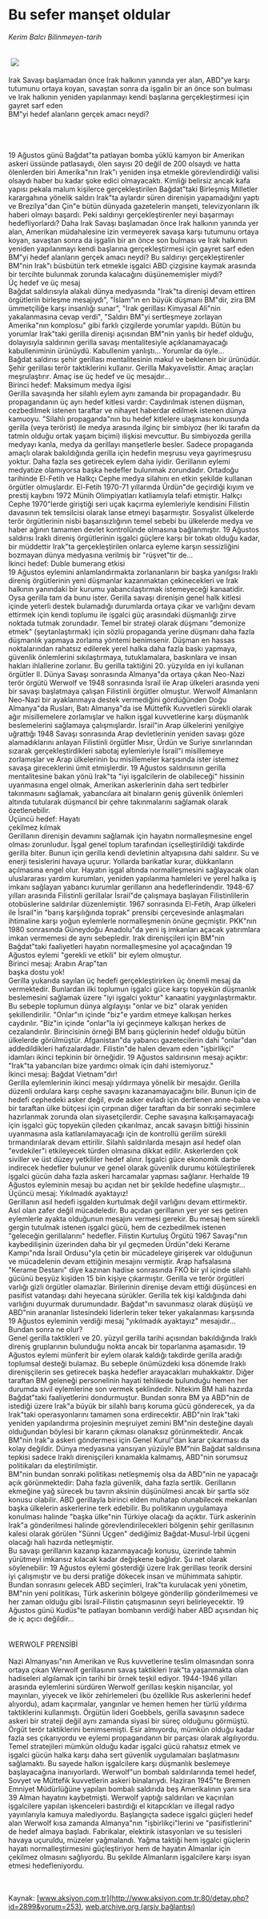 # Bu sefer manşet oldular

*Kerim Balcı Bilinmeyen-tarih*

<div>
 <font>
  <img border="0" height="1" src="/web/20050130073543im_/http://www.aksiyon.com.tr/images/blank.gif"/>
 </font>
 <font class="content">
  <p>
   <img border="0" hspace="5" src="http://web.archive.org/web/20050130073543im_/http://www.aksiyon.com.tr/resim/455/44.jpg" vspace="5"/>
  </p>
 </font>
 <font class="content">
  Irak Savaşı başlamadan önce Irak halkının yanında yer alan,  ABD"ye karşı tutumunu ortaya koyan, savaştan sonra da işgalin bir an önce son bulması ve Irak halkının yeniden yapılanmayı kendi başlarına gerçekleştirmesi için gayret sarf eden
  <br>
   BM"yi hedef alanların gerçek amacı neydi?
   <br>
   </br>
  </br>
 </font>
 <br/>
 <p>
  <font class="content">
   19 Ağustos günü Bağdat"ta patlayan bomba yüklü kamyon bir Amerikan askeri üssünde patlasaydı, ölen sayısı 20 değil de 200 olsaydı ve hatta ölenlerden biri Amerika"nın Irak"ı yeniden inşa etmekle görevlendirdiği valisi olsaydı haber bu kadar şoke edici olmayacaktı. Kimliği belirsiz ancak kafa yapısı pekala malum kişilerce gerçekleştirilen Bağdat"taki Birleşmiş Milletler karargahına yönelik saldırı Irak"ta aylardır süren direnişin yapamadığını yaptı ve Brezilya"dan Çin"e bütün dünyada gazetelerin manşeti, televizyonların ilk haberi olmayı başardı. Peki saldırıyı gerçekleştirenler neyi başarmayı hedefliyorlardı? Daha Irak Savaşı başlamadan önce Irak halkının yanında yer alan, Amerikan müdahalesine izin vermeyerek savaşa karşı tutumunu ortaya koyan, savaştan sonra da işgalin bir an önce son bulması ve Irak halkının yeniden yapılanmayı kendi başlarına gerçekleştirmesi için gayret sarf eden BM"yi hedef alanların gerçek amacı neydi? Bu saldırıyı gerçekleştirenler BM"nin Irak"ı büsbütün terk etmekle işgalci ABD çizgisine kaymak arasında bir tercihte bulunmak zorunda kalacağını düşünememişler miydi?
   <br>
    Üç hedef ve üç mesaj
    <br>
     Bağdat saldırısıyla alakalı dünya medyasında "Irak"ta direnişi devam ettiren örgütlerin birleşme mesajıydı", "İslam"ın en büyük düşmanı BM"dir, zira BM ümmetçiliğe karşı insanlığı sunar", "Irak gerillası Kimyasal Ali"nin yakalanmasına cevap verdi", "Saldırı BM"yi sertleşmeye zorlayan Amerika"nın komplosu" gibi farklı çizgilerde yorumlar yapıldı. Bütün bu yorumlar Irak"taki gerilla direnişi açısından BM"nin yanlış bir hedef olduğu, dolayısıyla saldırının gerilla savaşı mentalitesiyle açıklanamayacağı kabulleniminin ürünüydü. Kabullenim yanlıştı... Yorumlar da öyle...
     <br/>
     Bağdat saldırısı şehir gerillası mentalitesinin makul ve beklenen bir ürünüdür. Şehir gerillası terör taktiklerini kullanır. Gerilla Makyavelisttir. Amaç araçları meşrulaştırır. Amaç ise üç hedef ve üç mesajdır...
     <br/>
     Birinci hedef: Maksimum medya ilgisi
     <br/>
     Gerilla savaşında her silahlı eylem aynı zamanda bir propagandadır. Bu propagandanın üç ayrı hedef kitlesi vardır: Caydırılmak istenen düşman, cezbedilmek istenen taraftar ve nihayet haberdar edilmek istenen dünya kamuoyu. "Silahlı propaganda"nın bu hedef kitlelere ulaşması konusunda gerilla (veya terörist) ile medya arasında ilginç bir simbiyoz (her iki tarafın da tatmin olduğu ortak yaşam biçimi) ilişkisi mevcuttur. Bu simbiyozda gerilla medyayı kanla, medya da gerillayı manşetlerle besler. Sadece propaganda amaçlı olarak bakıldığında gerilla için hedefin meşrusu veya gayrimeşrusu yoktur. Daha fazla ses getirecek eylem daha iyidir. Gerillanın eylemi medyatize olamıyorsa başka hedefler bulunmak zorundadır. Ortadoğu tarihinde El-Fetih ve Halkçı Cephe medya silahını en etkin şekilde kullanan örgütler olmuşlardır. El-Fetih 1970-71 yıllarında Ürdün"de geçirdiği kıyım ve prestij kaybını 1972 Münih Olimpiyatları katliamıyla telafi etmiştir. Halkçı Cephe 1970"lerde giriştiği seri uçak kaçırma eylemleriyle kendisini Filistin davasının tek temsilcisi olarak lanse etmeyi başarmıştır. Sosyalist ülkelerde terör örgütlerinin nisbi başarısızlığının temel sebebi bu ülkelerde medya ve haber ağının tamamen devlet kontrolünde olmasına bağlanmıştır. 19 Ağustos saldırısı Iraklı direniş örgütlerinin işgalci güçlere karşı bir tokatı olduğu kadar, bir müddettir Irak"ta gerçekleştirilen onlarca eyleme karşın sessizliğini bozmayan dünya medyasına verilmiş bir "rüşvet"tir de...
     <br/>
     İkinci hedef: Duble bumerang etkisi
     <br/>
     19 Ağustos eylemini anlamlandırmakta zorlananların bir başka yanılgısı Iraklı direniş örgütlerinin yeni düşmanlar kazanmaktan çekinecekleri ve Irak halkının yanındaki bir kurumu yabancılaştırmak istemeyeceği kanaatidir. Oysa gerilla tam da bunu ister. Gerilla savaşı direnişin genel halk kitlesi içinde yeterli destek bulamadığı durumlarda ortaya çıkar ve varlığını devam ettirmek için kendi toplumu ile işgalci güç arasındaki düşmanlığı zirve noktada tutmak zorundadır. Temel bir strateji olarak düşmanı "demonize etmek" (şeytanlaştırmak) için sözlü propaganda yerine düşmanı daha fazla düşmanlık yapmaya zorlama yöntemi benimsenir. Düşman en hassas noktalarından rahatsız edilerek yerel halka daha fazla baskı yapmaya, güvenlik önlemlerini sıkılaştırmaya, tutuklamalara, baskınlara ve insan hakları ihlallerine zorlanır. Bu gerilla taktiğini 20. yüzyılda en iyi kullanan örgütler II. Dünya Savaşı sonrasında Almanya"da ortaya çıkan Neo-Nazi terör örgütü Werwolf ve 1948 sonrasında İsrail ile Arap ülkeleri arasında yeni bir savaşı başlatmaya çalışan Filistinli örgütler olmuştur. Werwolf Almanların Neo-Nazi bir ayaklanmaya destek vermediğini gördüğünden Doğu Almanya"da Rusları, Batı Almanya"da ise Müttefik Kuvvetleri sürekli olarak ağır misillemelere zorlamışlar ve halkın işgal kuvvetlerine karşı düşmanlık beslemelerini sağlamaya çalışmışlardır. İsrail"in Arap ülkelerini yenilgiye uğrattığı 1948 Savaşı sonrasında Arap devletlerinin yeniden savaşı göze alamadıklarını anlayan Filistinli örgütler Mısır, Ürdün ve Suriye sınırlarından sızarak gerçekleştirdikleri sabotaj eylemleriyle İsrail"i misillemeye zorlamışlar ve Arap ülkelerinin bu misillemeler karşısında ister istemez savaşa gireceklerini ümit etmişlerdir. 19 Ağustos saldırısının gerilla mentalitesine bakan yönü Irak"ta "iyi işgalcilerin de olabileceği" hissinin uyanmasına engel olmak, Amerikan askerlerinin daha sert tedbirler takınmasını sağlamak, yabancılara ait binaların geniş güvenlik önlemleri altında tutularak düşmancıl bir çehre takınmalarını sağlamak olarak özetlenebilir.
     <br/>
     Üçüncü hedef: Hayatı
     <br/>
     çekilmez kılmak
     <br/>
     Gerillanın direnişin devamını sağlamak için hayatın normalleşmesine engel olması zorunludur. İşgal genel toplum tarafından içselleştirildiği takdirde gerilla biter. Bunun için gerilla kendi devletinin altyapısına dahi saldırır. Su ve enerji tesislerini havaya uçurur. Yollarda barikatlar kurar, dükkanların açılmasına engel olur. Hayatın işgal altında normalleşmesini sağlayacak olan uluslararası yardım kurumları, yeniden yapılanma hamleleri ve yerel halka iş imkanı sağlayan yabancı kurumlar gerillanın ana hedeflerindendir. 1948-67 yılları arasında Filistinli gerillalar İsrail"de çalışmaya başlayan Filistinlilerin otobüslerine saldırılar düzenlemiştir. 1967 sonrasında El-Fetih, Arap ülkeleri ile İsrail"in "barış karşılığında toprak" prensibi çerçevesinde anlaşmaları ihtimaline karşı yoğun eylemlerle normalleşmenin önüne geçmiştir. PKK"nın 1980 sonrasında Güneydoğu Anadolu"da yeni iş imkanları açacak yatırımlara imkan vermemesi de aynı sebepledir. Irak direnişçileri için BM"nin Bağdat"taki faaliyetleri hayatın normalleşmesine yol açacağından 19 Ağustos eylemi "gerekli ve etkili" bir eylem olmuştur.
     <br/>
     Birinci mesaj: Arabın Arap"tan
     <br/>
     başka dostu yok!
     <br/>
     Gerilla yukarıda sayılan üç hedefi gerçekleştirirken üç önemli mesaj da vermektedir. Bunlardan ilki toplumun işgalci güce karşı topyekün düşmanlık beslemesini sağlamak üzere "iyi işgalci yoktur" kanaatini yaygınlaştırmaktır. Bu sebeple toplumun dünya algılayışı "onlar ve biz" olarak yeniden şekillendirilir. "Onlar"ın içinde "biz"e yardım etmeye kalkışan herkes caydırılır. "Biz"in içinde "onlar"la iyi geçinmeye kalkışan herkes de cezalandırılır. Birincisinin örneği BM barış güçlerinin hedef olduğu bütün ülkelerde görülmüştür. Afganistan"da yabancı gazetecilerin dahi "onlar"dan addedildikleri hafızalardadır. Filistin"de halen devam eden "işbirlikçi" idamları ikinci tepkinin bir örneğidir. 19 Ağustos saldırısının mesajı açıktır: "Irak"ta yabancıları bize yardımcı olmak için dahi istemiyoruz."
     <br/>
     İkinci mesaj: Bağdat Vietnam"dır!
     <br/>
     Gerilla eylemlerinin ikinci mesajı yıldırmaya yönelik bir mesajdır. Gerilla düzenli ordulara karşı cephe savaşını kazanamayacağını bilir. Bunun için de hedefi cephedeki asker değil, evde asker evladı için dertlenen anne-baba ve bir taraftan ülke bütçesi için çırpınan diğer taraftan da bir sonraki seçimlere hazırlanmak zorunda olan siyasetçilerdir. Cephe savaşına kalkışamayacağı için işgalci güç topyekün çileden çıkarılmaz, ancak savaşın bittiği hissinin uyanmasına asla katlanılamayacağı için de kontrollü gerilim sürekli tırmandırılarak devam ettirilir. Silahlı saldırılarda mesajın asıl hedef olan "evdekiler"i etkileyecek türden olmasına dikkat edilir. Askerlerden çok siviller ve üst düzey yetkililer hedef alınır. İşgalci güce ekonomik darbe indirecek hedefler bulunur ve genel olarak güvenlik durumu kötüleştirilerek işgalci gücün daha fazla askeri harcamalar yapması sağlanır. Herhalde 19 Ağustos eyleminin mesajı bu açıdan net bir şekilde hedefine ulaşmıştır...
     <br/>
     Üçüncü mesaj: Yıkılmadık ayaktayız!
     <br/>
     Gerillanın asıl hedefi işgalden kurtulmak değil varlığını devam ettirmektir. Asıl olan zafer değil mücadeledir. Bu açıdan gerillanın yer yer ses getiren eylemlerle ayakta olduğunun mesajını vermesi gerekir. Bu mesaj hem sürekli gergin tutulmak istenen işgalci gücü, hem de cezbedilmek istenen "geleceğin gerillalarını" hedefler. Filistin Kurtuluş Örgütü 1967 Savaşı"nın kaybedilişinin üzerinden daha bir yıl geçmeden Ürdün"deki Kerame Kampı"nda İsrail Ordusu"yla çetin bir mücadeleye girişerek var olduğunun ve mücadelenin devam ettiğinin mesajını vermiştir. Arap hafsalasına "Kerame Destanı" diye kazınan hadise sonrasında FKÖ bir yıl içinde silahlı gücünü beşyüz kişiden 15 bin kişiye çıkarmıştır. Gerilla ve terör örgütleri varlığı gizli örgütler olamazlar. Birilerinin direnişe devam ettiği düşüncesi en pasifist vatandaşı dahi heyecana sürükler. Gerilla tek kişi kaldığında dahi varlığını duyurmak durumundadır. Bağdat"ın savunmasız olarak düşüşü ve ABD"nin arananlar listesindeki liderlerin teker teker yakalanması karşısında 19 Ağustos eyleminin verdiği mesaj "yıkılmadık ayaktayız" mesajıdır...
     <br/>
     Bundan sonra ne olur?
     <br/>
     Genel gerilla taktikleri ve 20. yüzyıl gerilla tarihi açısından bakıldığında Iraklı direniş gruplarının bulunduğu nokta ancak bir toparlanma aşamasıdır. 19 Ağustos eylemi münferit bir eylem olarak kaldığı takdirde gerilla aradığı toplumsal desteği bulamaz. Bu sebeple önümüzdeki kısa dönemde Iraklı direnişçilerin ses getirecek başka hedefler arayacakları muhakkaktır. Diğer taraftan BM geleneği personelinin hayati tehlikede bulunduğu hemen her durumda sivil eylemlerine son vermek şeklindedir. Nitekim BM hali hazırda Bağdat"taki faaliyetlerini dondurmuştur. Bundan sonra BM ya ABD"nin de istediği üzere Irak"a büyük bir silahlı barış koruma gücü gönderecek, ya da Irak"taki operasyonlarını tamamen sona erdirecektir. ABD"nin Irak"taki yeniden yapılandırma projesinin meşruiyet zemini BM"nin desteğine dayalı olduğundan böylesi bir kararın çıkması olanaksız görünmektedir. Ancak BM"nin Irak"a askeri göndermesi için Genel Kurul"dan karar çıkarması da kolay değildir. Dünya medyasına yansıyan yüzüyle BM"nin Bağdat saldırısına tepkisi sadece Iraklı direnişçileri kınamakla kalmamış, ABD"nin sorumsuz politikaları da eleştirilmiştir.
     <br/>
     BM"nin bundan sonraki politikası netleşmemiş olsa da ABD"nin ne yapacağı açık görünmektedir: Daha fazla güvenlik, daha fazla sertlik. Gerillanın ekmeğine yağ sürecek bu tavrın aksinin düşünülmesi ancak bir şartla söz konusu olabilir. ABD gerillayla birinci elden muhatap olunabilecek mekanları başka ülkelerin askerlerine terk edebilir. Bu politikanın uygulamaya konulması halinde "başka ülke"nin Türkiye olacağı da açıktır. Türk askerinin Irak"a gönderilmesi halinde görevlendirilecekleri bölgenin şehir gerillasının kalesi olarak görülen "Sünni Üçgen" dediğimiz Bağdat-Musul-İrbil üçgeni olacağı hali hazırda netleşmiştir.
     <br/>
     Bu savaşı gerillanın kazanıp kazanmayacağı konusu, üzerinde tahmin yürütmeyi imkansız kılacak kadar değişkene bağlıdır. Şu net olarak söylenebilir: 19 Ağustos eylemi gösterdiği üzere Irak gerillası teorik dersini iyi çalışmıştır ve bu dersi pratiğe dökecek insan ve mühimmata sahiptir. Bundan sonrasını gelecek ABD seçimleri, Irak"ta kurulacak yeni yönetim, BM"nin yeni politikası, Türk askerinin bölgeye gönderilip gönderilmemesi ve her zaman olduğu gibi İsrail-Filistin çatışmasının seyri belirleyecektir. 19 Ağustos günü Kudüs"te patlayan bombanın verdiği haber  ABD açısından hiç de iç açıcı değildir...
     <br/>
     <br/>
     <br/>
     WERWOLF PRENSİBİ
     <br/>
     <br/>
     Nazi Almanyası"nın Amerikan ve Rus kuvvetlerine teslim olmasından sonra ortaya çıkan Werwolf gerillasının savaş taktikleri Irak"ta yaşanmakta olan hadiseleri algılamak için tarihi bir örnek teşkil ediyor. 1944-1946 yılları arasında eylemlerini sürdüren Werwolf gerillası keşkin nişancılar, yol mayınları, yiyecek ve likör zehirlemeleri (bu özellikle Rus askerlerini hedef alıyordu), adam kaçırmalar, yangınlar ve hemen hemen her türlü yıldırma taktiklerini kullanmıştı. Örgütün lideri Goebbels, gerilla savaşının sadece askeri bir strateji değil aynı zamanda siyasi bir süreç olduğunu görmüştü. Örgüt terör taktiklerini benimsemişti. Esir almıyordu, mümkün olduğu kadar fazla ses çıkarıyordu ve eylemi propagandanın bir parçası olarak algılıyordu. Temel stratejileri mümkün olduğu kadar işgalci gücü rahatsız etmek ve işgalci gücün halka karşı daha sert güvenlik uygulamaları başlatmasını sağlamaktı. Bu sayede halkın işgalcilere karşı düşmanlık beslemeye başlayacağına inanıyorlardı. Werwolf"un bombalı saldırılarında temel hedef, Sovyet ve Müttefik kuvvetlerin askeri binalarıydı. Haziran 1945"te Bremen Emniyet Müdürlüğüne yapılan bombalı saldırıda beş Amerikalının yanı sıra 39 Alman hayatını kaybetmişti. Werwolf yaptığı saldırıları ve kaçırılan işgalcilere yapılan işkenceleri bastırdığı el kitapcıkları ve illegal radyo yayınlarıyla kamuya malediyordu. Başlangıçta sadece işgalci güçleri hedef alan Werwolf kısa zamanda Almanya"nın "işbirlikçi"lerini ve "pasifistlerini" de hedef almaya başladı. Fabrikalar, elektirik istasyonları ve su tesisleri havaya uçuruldu, müzeler yağmalandı. Yağma taktiği hem işgalci güçlerin hayatı normalleştirmesini güçleştiriyor hem de hayatın Almanlar için çekilmez olmasını sağlıyordu. Bu şekilde Almanların işgalcilere karşı isyan etmesi hedefleniyordu.
     <br/>
    </br>
   </br>
  </font>
 </p>
</div>


Kaynak: [www.aksiyon.com.tr](http://www.aksiyon.com.tr:80/detay.php?id=2899&yorum=253), [web.archive.org (arşiv bağlantısı)](http://web.archive.org/web/20050130073543/http://www.aksiyon.com.tr:80/detay.php?id=2899&yorum=253)
